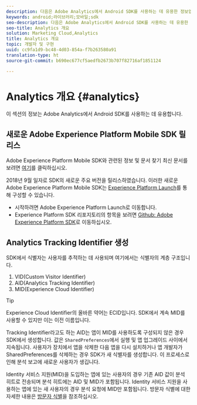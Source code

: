```yaml
---
description: 다음은 Adobe Analytics에서 Android SDK를 사용하는 데 유용한 정보입니다.
keywords: android;라이브러리;모바일;sdk
seo-description: 다음은 Adobe Analytics에서 Android SDK를 사용하는 데 유용한 정보입니다.
seo-title: Analytics 개요
solution: Marketing Cloud,Analytics
title: Analytics 개요
topic: 개발자 및 구현
uuid: cc9fa1d9-bc48-4d03-854a-f7b263580a91
translation-type: ht
source-git-commit: b690ec677cf5aedfb2673b707f82716af1851124

---
```



# Analytics 개요 {#analytics}

이 섹션의 정보는 Adobe Analytics에서 Android SDK를 사용하는 데 유용합니다.

## 새로운 Adobe Experience Platform Mobile SDK 릴리스

Adobe Experience Platform Mobile SDK와 관련된 정보 및 문서 찾기 최신 문서를 보려면 [여기](https://aep-sdks.gitbook.io/docs/)를 클릭하십시오.

2018년 9월 일자로 SDK의 새로운 주요 버전을 릴리스하였습니다. 이러한 새로운 Adobe Experience Platform Mobile SDK는 [Experience Platform Launch](https://www.adobe.com/kr/experience-platform/launch.html)를 통해 구성할 수 있습니다.

* 시작하려면 Adobe Experience Platform Launch로 이동합니다.
* Experience Platform SDK 리포지토리의 항목을 보려면 [Github: Adobe Experience Platform SDK](https://github.com/Adobe-Marketing-Cloud/acp-sdks)로 이동하십시오.

## Analytics Tracking Identifier 생성

SDK에서 식별자는 사용자를 추적하는 데 사용되며 여기에서는 식별자의 계층 구조입니다.

1. VID(Custom Visitor Identifier)
2. AID(Analytics Tracking Identifier)
3. MID(Experience Cloud Identifier)

>[!TIP]
>
>Experience Cloud Identifier의 올바른 약어는 ECID입니다. SDK에서 계속 MID를 사용할 수 있지만 이는 이전 이름입니다.

Tracking Identifier라고도 하는 AID는 앱이 MID를 사용하도록 구성되지 않은 경우 SDK에서 생성합니다. 값은 `SharedPreferences`에서 실행 및 앱 업그레이드 사이에서 지속됩니다. 사용자가 장치에서 앱을 삭제한 다음 앱을 다시 설치하거나 앱 개발자가 SharedPreferences를 삭제하는 경우 SDK가 새 식별자를 생성합니다. 이 프로세스로 인해 분석 보고에 새로운 사용자가 생깁니다.

Identity 서비스 지원(MID)을 도입하는 앱에 있는 사용자의 경우 기존 AID 값이 분석 히트로 전송되며 분석 히트에는 AID 및 MID가 포함됩니다. Identity 서비스 지원을 사용하는 앱에 있는 새 사용자의 경우 분석 요청에 MID만 포함됩니다. 방문자 식별에 대한 자세한 내용은 [방문자 식별](https://docs.adobe.com/content/help/ko-KR/analytics/export/analytics-data-feed/data-feed-contents/datafeeds-visid.html)을 참조하십시오.